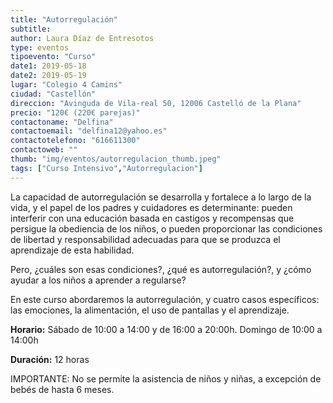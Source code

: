 ```yaml
---
title: "Autorregulación"
subtitle: 
author: Laura Díaz de Entresotos
type: eventos
tipoevento: "Curso"
date1: 2019-05-18
date2: 2019-05-19
lugar: "Colegio 4 Camins"
ciudad: "Castellón"
direccion: "Avinguda de Vila-real 50, 12006 Castelló de la Plana"
precio: "120€ (220€ parejas)"
contactoname: "Delfina"
contactoemail: "delfina12@yahoo.es"
contactotelefono: "616611300"
contactoweb: ""
thumb: "img/eventos/autorregulacion_thumb.jpeg"
tags: ["Curso Intensivo","Autorregulacion"]
---
```

La capacidad de autorregulación se desarrolla y fortalece a lo largo de la vida, y el papel de los padres y cuidadores es determinante: pueden interferir con una educación basada en castigos y recompensas que persigue la obediencia de los niños, o pueden proporcionar las condiciones de libertad y responsabilidad adecuadas para que se produzca el aprendizaje de esta habilidad.

Pero, ¿cuáles son esas condiciones?, ¿qué es autorregulación?, y ¿cómo ayudar a los niños a aprender a regularse?

En este curso abordaremos la autorregulación, y cuatro casos específicos: las emociones, la alimentación, el uso de pantallas y el aprendizaje.

**Horario:** Sábado de 10:00 a 14:00 y de 16:00 a 20:00h. Domingo de 10:00 a 14:00h

**Duración:** 12 horas

IMPORTANTE: No se permite la asistencia de niños y niñas, a excepción de bebés de hasta 6 meses.